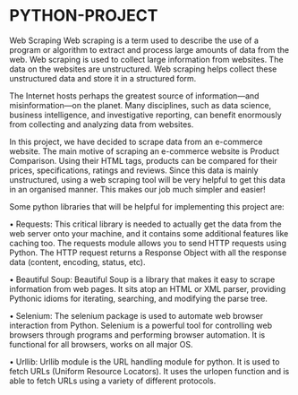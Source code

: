 # PYTHON-PROJECT
Web Scraping
Web scraping is a term used to describe the use of a program or algorithm to extract and
process large amounts of data from the web. Web scraping is used to collect large
information from websites. The data on the websites are unstructured. Web scraping helps
collect these unstructured data and store it in a structured form.

The Internet hosts perhaps the greatest source of information—and misinformation—on the
planet. Many disciplines, such as data science, business intelligence, and investigative
reporting, can benefit enormously from collecting and analyzing data from websites.

In this project, we have decided to scrape data from an e-commerce website. The main
motive of scraping an e-commerce website is Product Comparison. Using their HTML tags,
products can be compared for their prices, specifications, ratings and reviews. Since this data
is mainly unstructured, using a web scraping tool will be very helpful to get this data in an
organised manner. This makes our job much simpler and easier!

Some python libraries that will be helpful for implementing this project are:

• Requests: This critical library is needed to actually get the data from the web server
onto your machine, and it contains some additional features like caching too.
The requests module allows you to send HTTP requests using Python. The HTTP
request returns a Response Object with all the response data (content, encoding,
status, etc).

• Beautiful Soup: Beautiful Soup is a library that makes it easy to scrape information
from web pages. It sits atop an HTML or XML parser, providing Pythonic idioms for
iterating, searching, and modifying the parse tree.

• Selenium: The selenium package is used to automate web browser interaction from
Python. Selenium is a powerful tool for controlling web browsers through programs
and performing browser automation. It is functional for all browsers, works on all
major OS.

• Urllib: Urllib module is the URL handling module for python. It is used to fetch
URLs (Uniform Resource Locators). It uses the urlopen function and is able to fetch
URLs using a variety of different protocols.
